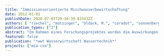 ```yaml
---
title: "Immissionsorientierte Mischwasserbewirtschaftung"
date: 2012-01-01
publishDate: 2020-07-03T20:16:39.833432Z
authors: [ "riechel", "matzinger", "Uldack, M.", "caradot", "sonnenberg", "rouault", "Pawlowsky-Reusing, E.", "von Seggern, D.", "Heinzmann, B." ]
publication_types: ["2"]
abstract: "Im Rahmen eines Forschungsprojektes wurden die Auswirkungen von Mischwasserentlastungen auf die Berliner Stadtspree untersucht und ein Planungsinstrument zur Reduzierung der Auswirkungen von Mischwasserüberläufen entwickelt."
featured: false
publication: "*wwt Wasserwirtschaft Wassertechnik*"
projects: ["mia-cso"]
---
```


